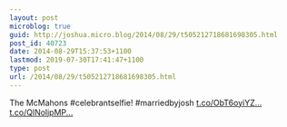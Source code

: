 ```yaml
---
layout: post
microblog: true
guid: http://joshua.micro.blog/2014/08/29/t505212718681698305.html
post_id: 40723
date: 2014-08-29T15:37:53+1100
lastmod: 2019-07-30T17:41:47+1100
type: post
url: /2014/08/29/t505212718681698305.html
---
```

The McMahons #celebrantselfie! #marriedbyjosh [t.co/ObT6oyiYZ...](http://t.co/ObT6oyiYZY) [t.co/QlNoljpMP...](http://t.co/QlNoljpMPn)

